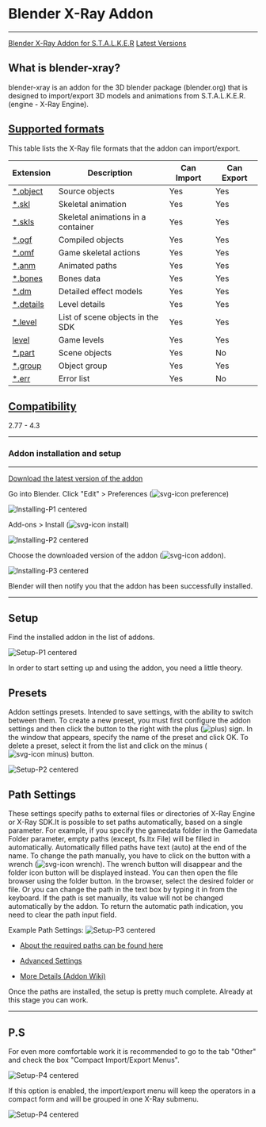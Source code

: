 # Blender X-Ray Addon

___

[Blender X-Ray Addon for S.T.A.L.K.E.R](https://github.com/PavelBlend/blender-xray)
[Latest Versions](https://github.com/PavelBlend/blender-xray/releases)

## What is blender-xray?

blender-xray is an addon for the 3D blender package (blender.org) that is designed to import/export 3D models and animations from S.T.A.L.K.E.R. (engine - X-Ray Engine).

## [Supported formats](https://github.com/PavelBlend/blender-xray/wiki#supported-formats)

This table lists the X-Ray file formats that the addon can import/export.

| Extension | Description | Can Import | Can Export |
|---|---|---|---|
| [*.object](../../main-folders-and-files/file-formats/models/object.md) | Source objects | Yes | Yes |
| [*.skl](../../main-folders-and-files/file-formats/animations/skl-skls.md) | Skeletal animation | Yes | Yes |
| [*.skls](../../main-folders-and-files/file-formats/animations/skl-skls.md) | Skeletal animations in a container | Yes | Yes |
| [*.ogf](../../main-folders-and-files/file-formats/models/ogf.md) | Compiled objects | Yes | Yes |
| [*.omf](../../main-folders-and-files/file-formats/animations/omf.md) | Game skeletal actions | Yes | Yes |
| [*.anm](../../main-folders-and-files/file-formats/animations/anm.md) | Animated paths | Yes | Yes |
| [*.bones](../../main-folders-and-files/file-formats/models/bones.md) | Bones data | Yes | Yes |
| [*.dm](../../main-folders-and-files/file-formats/models/dm.md) | Detailed effect models | Yes | Yes |
| [*.details](../../main-folders-and-files/file-formats/game-levels/details.md) | Level details | Yes | Yes |
| [*.level](../../main-folders-and-files/file-formats/game-levels/dot-level.md) | List of scene objects in the SDK | Yes | Yes |
| [level](../../main-folders-and-files/file-formats/game-levels/level.md) | Game levels | Yes | Yes |
| [*.part](../../main-folders-and-files/file-formats/game-levels/part.md) | Scene objects | Yes  | No |
| [*.group](../../main-folders-and-files/file-formats/models/group.md) | Object group | Yes | Yes |
| [*.err](../../main-folders-and-files/file-formats/game-levels/err.md) | Error list | Yes  | No |

## [Compatibility](https://github.com/PavelBlend/blender-xray/wiki#supported-blender-versions)

2.77 - 4.3

___

### Addon installation and setup

___

[Download the latest version of the addon](https://github.com/PavelBlend/blender-xray/releases)

Go into Blender. Click "Edit" > Preferences (![svg-icon preference](images/blender-images-icons/preference-icon.svg))

![Installing-P1 centered](images/0.png)

Add-ons > Install (![svg-icon install](images/blender-images-icons/install-icon.svg))

![Installing-P2 centered](images/1.png)

Choose the downloaded version of the addon (![svg-icon addon](images/blender-images-icons/addon-icon.svg)).

![Installing-P3 centered](images/2.png)

Blender will then notify you that the addon has been successfully installed.

___

## Setup

Find the installed addon in the list of addons.

![Setup-P1 centered](images/3.png)

In order to start setting up and using the addon, you need a little theory.

## Presets

Addon settings presets. Intended to save settings, with the ability to switch between them. To create a new preset, you must first configure the addon settings and then click the button to the right with the plus (![plus](images/blender-images-icons/plus.svg)) sign. In the window that appears, specify the name of the preset and click OK. To delete a preset, select it from the list and click on the minus (![svg-icon minus](images/blender-images-icons/minus.svg)) button.

![Setup-P2 centered](images/4.png)

## Path Settings

These settings specify paths to external files or directories of X-Ray Engine or X-Ray SDK.It is possible to set paths automatically, based on a single parameter. For example, if you specify the gamedata folder in the Gamedata Folder parameter, empty paths (except, fs.ltx File) will be filled in automatically. Automatically filled paths have text (auto) at the end of the name. To change the path manually, you have to click on the button with a wrench (![svg-icon wrench](images/blender-images-icons/wrench.svg)). The wrench button will disappear and the folder icon button will be displayed instead. You can then open the file browser using the folder button. In the browser, select the desired folder or file. Or you can change the path in the text box by typing it in from the keyboard. If the path is set manually, its value will not be changed automatically by the addon. To return the automatic path indication, you need to clear the path input field.

Example Path Settings:
![Setup-P3 centered](images/5.png)

- [About the required paths can be found here](addon/addon-preference-panels/preference-panel-paths.md)

- [Advanced Settings](addon-settings-options/index.html)

- [More Details (Addon Wiki)](https://github.com/PavelBlend/blender-xray/wiki/Preferences#paths-settings)

Once the paths are installed, the setup is pretty much complete. Already at this stage you can work.

___

## P.S

For even more comfortable work it is recommended to go to the tab "Other" and check the box "Compact Import/Export Menus".

![Setup-P4 centered](images/6.png)

If this option is enabled, the import/export menu will keep the operators in a compact form and will be grouped in one X-Ray submenu.

![Setup-P4 centered](images/7.png)
